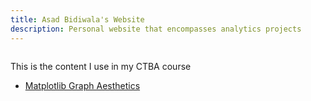 ```yaml
---
title: Asad Bidiwala's Website
description: Personal website that encompasses analytics projects
---
```


![]()

This is the content I use in my CTBA course

- [Matplotlib Graph Aesthetics](/MatplotlibGraphs/index.md)
